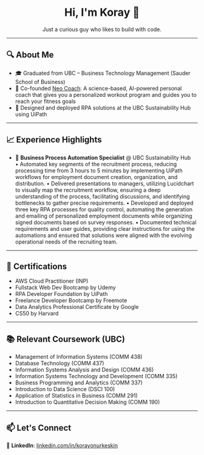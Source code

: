 <h1 align="center">Hi, I'm Koray 👋</h1>

<p align="center">
  Just a curious guy who likes to build with code.
</p>

---

## 🔍 About Me

- 🎓 Graduated from UBC – Business Technology Management (Sauder School of Business)  
- 🚀 Co-founded [Neo Coach](https://www.neo.coach/): A science-based, AI-powered personal coach that gives you a personalized workout program and guides you to reach your fitness goals
- 🧠 Designed and deployed RPA solutions at the UBC Sustainability Hub using UiPath

---

## 📈 Experience Highlights

- 🧾 **Business Process Automation Specialist** @ UBC Sustainability Hub  
  • Automated key segments of the recruitment process, reducing processing time from 3 hours to 5 minutes by implementing UiPath workflows for employment document creation, organization, and distribution.
  • Delivered presentations to managers, utilizing Lucidchart to visually map the recruitment workflow, ensuring a deep understanding of the process, facilitating discussions, and identifying bottlenecks to gather precise requirements.
  • Developed and deployed three key RPA processes for quality control, automating the generation and emailing of
  personalized employment documents while organizing signed documents based on survey responses.
  • Documented technical requirements and user guides, providing clear instructions for using the automations and
  ensured that solutions were aligned with the evolving operational needs of the recruiting team.

---

## 📄 Certifications

- AWS Cloud Practitioner (INP)
- Fullstack Web Dev Bootcamp by Udemy
- RPA Developer Foundation by UiPath
- Freelance Developer Bootcamp by Freemote
- Data Analytics Professional Certificate by Google
- CS50 by Harvard

---

## 📚 Relevant Coursework (UBC)

- Management of Information Systems (COMM 438)  
- Database Technology (COMM 437)  
- Information Systems Analysis and Design (COMM 436)  
- Information Systems Technology and Development (COMM 335)  
- Business Programming and Analytics (COMM 337)  
- Introduction to Data Science (DSCI 100)  
- Application of Statistics in Business (COMM 291)  
- Introduction to Quantitative Decision Making (COMM 190)

---

## 📫 Let's Connect

💼 **LinkedIn**: [linkedin.com/in/korayonurkeskin](https://linkedin.com/in/korayonurkeskin)
